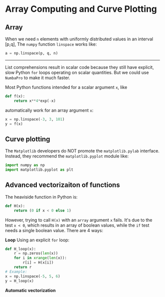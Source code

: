 <!-- toc -->

# Array Computing and Curve Plotting

## Array
When we need `n` elements with uniformly distributed values in an interval [p,q], The `numpy` function `linspace` works like:
```python
a = np.linspace(p, q, n)
```

-----
List comprehensions result in scalar code because they still have explicit, slow Python `for` loops operating on scalar quantities. But we could use `NumbaPro` to make it much faster. 

Most Python functions intended for a scalar argument `x`, like
```python
def f(x):
	return x**4*exp(-x)
```
automatically work for an array argument `x`:
```python
x = np.linspace(-3, 3, 101)
y = f(x)
```

## Curve plotting
The `Matplotlib` developers do NOT promote the `matplotlib.pylab` interface. Instead, they recommend the `matplotlib.pyplot` module like:
```python
import numpy as np
import matplotlib.pyplot as plt
```
## Advanced vectorizaiton of functions
The heaviside function in Python is:
```python
def H(x):
	return (0 if x < 0 else 1)
```
However, trying to call `H(x)` with an `array` argument `x` fails. It's due to the test `x < 0`, which results in an array of boolean values, while the `if` test needs a single boolean value. There are 4 ways:

**Loop**
Using an explicit `for` loop:
```python
def H_loop(x):
	r = np.zeros(len(x))
	for i in xrange(len(x)):
		r[i] = H(x[i])
	return r
# Example:
x = np.linspace(-5, 5, 6)
y = H_loop(x)
```

**Automatic vectorization**


